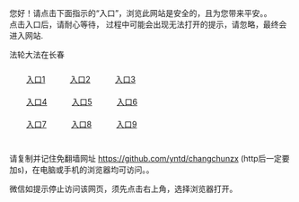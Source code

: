 您好！请点击下面指示的“入口”，浏览此网站是安全的，且为您带来平安。。 <br/>
点击入口后，请耐心等待， 过程中可能会出现无法打开的提示，请忽略，最终会进入网站. </br>

法轮大法在长春<br/>
<div style="padding:10px"><a style="margin:20px" target="_blank" href="https://d3knp8z6sjsd6v.cloudfront.net/2Qpsp?tzlmkz" id="ccLink1" rel="nofollow">入口1</a> <a target="_blank" style="margin:20px" href="https://drl93wttkuv7l.cloudfront.net/2Qpsp?wifsvotr" id="ccLink2" rel="nofollow">入口2</a> <a style="margin:20px" target="_blank" href="https://d2f3ja8nlk39wt.cloudfront.net/2Qpsp?kiyrynh" id="ccLink3" rel="nofollow">入口3</a></div>

<div style="padding:10px" ><a style="margin:20px" target="_blank" href="https://d3knp8z6sjsd6v.cloudfront.net/2Qpsp?tzlmkz" id="ccLink4" rel="nofollow">入口4</a> <a style="margin:20px" href="https://drl93wttkuv7l.cloudfront.net/2Qpsp?wifsvotr" target="_blank" id="ccLink5" rel="nofollow">入口5</a> <a style="margin:20px" href="https://d2f3ja8nlk39wt.cloudfront.net/2Qpsp?kiyrynh" target="_blank" id="ccLink6" rel="nofollow">入口6</a></div>

<div style="padding:10px"><a style="margin:20px" target="_blank" href="https://d3knp8z6sjsd6v.cloudfront.net/2Qpsp?tzlmkz" id="ccLink7" rel="nofollow">入口7</a> <a style="margin:20px" href="https://drl93wttkuv7l.cloudfront.net/2Qpsp?wifsvotr" target="_blank" id="ccLink8" rel="nofollow">入口8</a> <a style="margin:20px" target="_blank" href="https://d2f3ja8nlk39wt.cloudfront.net/2Qpsp?kiyrynh" id="ccLink9" rel="nofollow">入口9</a></div>

<br/>



请复制并记住免翻墙网址 https://github.com/yntd/changchunzx (http后一定要加s)，在电脑或手机的浏览器均可访问。。<br/>

微信如提示停止访问该网页，须先点击右上角，选择浏览器打开。
